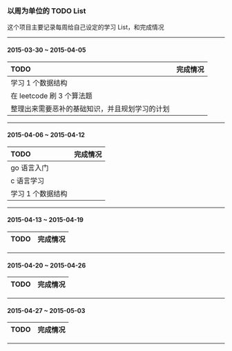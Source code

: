 ### 以周为单位的 TODO List

这个项目主要记录每周给自己设定的学习 List，和完成情况

---
#### 2015-03-30 ~ 2015-04-05

TODO|完成情况
:--|:--
学习 1 个数据结构|
在 leetcode 刷 3 个算法题|
整理出来需要恶补的基础知识，并且规划学习的计划|
---
#### 2015-04-06 ~ 2015-04-12

TODO|完成情况
:--|:--
go 语言入门|
c 语言学习|
学习 1 个数据结构|
---
#### 2015-04-13 ~ 2015-04-19

TODO|完成情况
:--|:--
---
#### 2015-04-20 ~ 2015-04-26

TODO|完成情况
:--|:--
---
#### 2015-04-27 ~ 2015-05-03

TODO|完成情况
:--|:--
---
